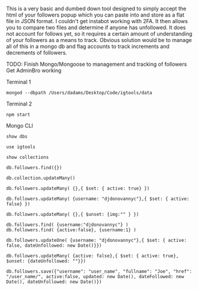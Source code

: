 This is a very basic and dumbed down tool designed to simply accept the html of your followers popup which you can paste into and store as a flat file in JSON format. I couldn't get instabot working with 2FA. It then allows you to compare two files and determine if anyone has unfollowed. It does not account for follows yet, so it requires a certain amount of understanding of your followers as a means to track. Obvious solution would be to manage all of this in a mongo db and flag accounts to track increments and decrements of followers.

TODO:
Finish Mongo/Mongoose to management and tracking of followers
Get AdminBro working

Terminal 1
```
mongod --dbpath /Users/dadams/Desktop/Code/igtools/data
```

Terminal 2
```
npm start
```



Mongo CLI
```
show dbs

use igtools

show collections

db.followers.find({})

db.collection.updateMany()

db.followers.updateMany( {},{ $set: { active: true} })

db.followers.updateMany( {username: "djdonovannyc"},{ $set: { active: false} })

db.followers.updateMany( {},{ $unset: {img:"" } })

db.followers.find( {username:"djdonovannyc"} )
db.followers.find( {active:false}, {username:1} )

db.followers.updateOne( {username: "djdonovannyc"},{ $set: { active: false, dateUnfollowed: new Date()}})

db.followers.updateMany( {active: false},{ $set: { active: true}, $unset: {dateUnfollowed: ""}})

db.followers.save({"username": "user_name", "fullname": "Joe", "href": "/user_name/", active:false, updated: new Date(), dateFollowed: new Date(), dateUnfollowed: new Date()})


```
